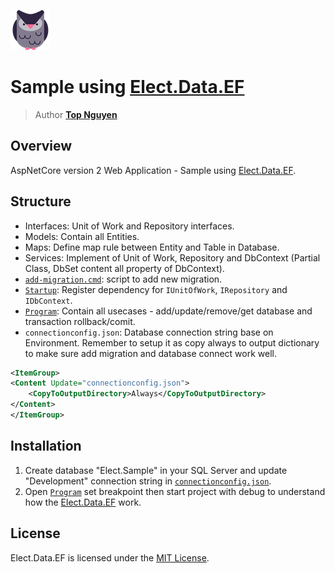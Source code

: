﻿![Logo](../../../Logo.png)
# Sample using [Elect.Data.EF](../../../src/Data/Elect.Data.EF/README.md)
> Author [**Top Nguyen**](http://topnguyen.net)

## Overview

AspNetCore version 2 Web Application - Sample using [Elect.Data.EF](../../../src/Data/Elect.Data.EF/README.md).

## Structure  

- Interfaces: Unit of Work and Repository interfaces.
- Models: Contain all Entities.
- Maps: Define map rule between Entity and Table in Database.
- Services: Implement of Unit of Work, Repository and DbContext (Partial Class, DbSet content all property of DbContext).
- [`add-migration.cmd`](add-migration.cmd): script to add new migration.
- [`Startup`](Startup.cs): Register dependency for `IUnitOfWork`, `IRepository` and `IDbContext`.
- [`Program`](Program.cs): Contain all usecases - add/update/remove/get database and transaction rollback/comit.
- `connectionconfig.json`: Database connection string base on Environment. Remember to setup it as copy always to output dictionary to make sure add migration and database connect work well.
```xml
<ItemGroup>
<Content Update="connectionconfig.json">
    <CopyToOutputDirectory>Always</CopyToOutputDirectory>
</Content>
</ItemGroup>
```

## Installation
1. Create database "Elect.Sample" in your SQL Server and update "Development" connection string in [`connectionconfig.json`](connectionconfig.json).
2. Open [`Program`](Program.cs) set breakpoint then start project with debug to understand how the [Elect.Data.EF](../../../src/Data/Elect.Data.EF/README.md) work.

## License
Elect.Data.EF is licensed under the [MIT License](../../../LICENSE).